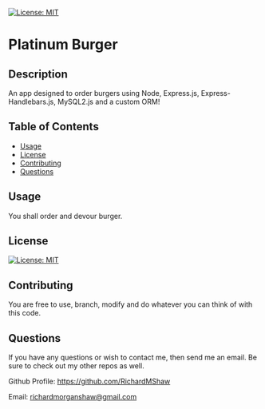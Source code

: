 [![License: MIT](https://img.shields.io/badge/License-MIT-yellow.svg)](https://opensource.org/licenses/MIT)
# Platinum Burger
## Description
An app designed to order burgers using Node, Express.js, Express-Handlebars.js, MySQL2.js and a custom ORM!

## Table of Contents
* [Usage](#usage)
* [License](#license)
* [Contributing](#contributing)
* [Questions](#questions)
## Usage
You shall order and devour burger.
## License
[![License: MIT](https://img.shields.io/badge/License-MIT-yellow.svg)](https://opensource.org/licenses/MIT)
## Contributing
You are free to use, branch, modify and do whatever you can think of with this code.
## Questions
If you have any questions or wish to contact me, then send me an email. Be sure to check out my other repos as well.

Github Profile: https://github.com/RichardMShaw

Email: richardmorganshaw@gmail.com
